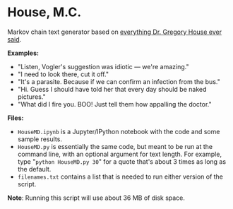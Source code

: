 # House, M.C.
Markov chain text generator based on [everything Dr. Gregory House ever said](http://clinic-duty.livejournal.com/12225.html).

**Examples:**
* "Listen, Vogler's suggestion was idiotic — we're amazing."
* "I need to look there, cut it off."
* "It's a parasite. Because if we can confirm an infection from the bus."
* "Hi. Guess I should have told her that every day should be naked pictures."
* "What did I fire you. BOO! Just tell them how appalling the doctor."

**Files:**
* `HouseMD.ipynb` is a Jupyter/IPython notebook with the code and some sample results.
* `HouseMD.py` is essentially the same code, but meant to be run at the command line, with an optional argument for text length. For example, type "`python HouseMD.py 30`" for a quote that's about 3 times as long as the default.
* `filenames.txt` contains a list that is needed to run either version of the script.

**Note**: Running this script will use about 36 MB of disk space.
